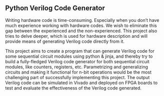 

## Python Verilog Code Generator


Writing hardware code is time-consuming. Especially when you don’t have much experience working with hardware codes. We wish to eliminate this gap between the experienced and the non-experienced. This project also tries to delve deeper, which is used for hardware description and will provide means of generating Verilog code directly from it.

This project aims to create a program that can generate Verilog code for some sequential circuit modules using python & jinja, and thereby try to build a fully-fledged Verilog code generator for both sequential circuit modules, like counters, registers, etc. Parametrizing and generalizing circuits and making it functional for n-bit operations would be the most challenging part of successfully implementing this project. The output Verilog code can be simulated in Vivado and deployed on FPGA boards to test and evaluate the effectiveness of the Verilog code generated.

